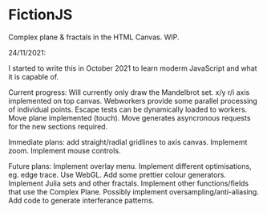 # FictionJS
Complex plane & fractals in the HTML Canvas. WIP.

24/11/2021:

I started to write this in October 2021 to learn
moderm JavaScript and what it is capable of.

Current progress:
Will currently only draw the Mandelbrot set.
x/y r/i axis implemented on top canvas.
Webworkers provide some parallel processing of
individual points.
Escape tests can be dynamically loaded to workers.
Move plane implemented (touch).
Move generates asyncronous requests for the new
sections required.

Immediate plans:
add straight/radial gridlines to axis canvas.
Implememt zoom.
Implement mouse controls.

Future plans:
Implement overlay menu.
Implement different optimisations, eg. edge trace.
Use WebGL.
Add some prettier colour generators.
Implement Julia sets and other fractals.
Implement other functions/fields that use the
Complex Plane.
Possibly implement oversampling/anti-aliasing.
Add code to generate interferance patterns.
